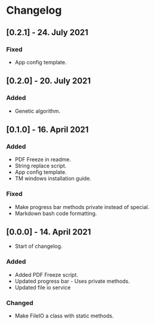 # Changelog

## [0.2.1] - 24. July 2021
### Fixed
- App config template.

## [0.2.0] - 20. July 2021
### Added
- Genetic algorithm. 

## [0.1.0] - 16. April 2021
### Added
- PDF Freeze in readme. 
- String replace script. 
- App config template.
- TM windows installation guide. 

### Fixed
- Make progress bar methods private instead of special.
- Markdown bash code formatting.

## [0.0.0] - 14. April 2021
- Start of changelog.

### Added
- Added PDF Freeze script. 
- Updated progress bar - Uses private methods. 
- Updated file io service

### Changed
- Make FileIO a class with static methods. 
